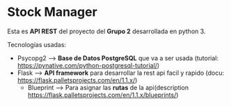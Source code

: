 # Stock Manager

Esta es **API REST** del proyecto del **Grupo 2** desarrollada en python 3.

Tecnologías usadas:
- Psycopg2 --> **Base de Datos PostgreSQL** que va a ser usada (tutorial: https://pynative.com/python-postgresql-tutorial/)
- Flask --> **API framework** para desarrollar la rest api facil y rapido (docu: https://flask.palletsprojects.com/en/1.1.x/)
  - Blueprint --> Para asignar las **rutas** de la api(description https://flask.palletsprojects.com/en/1.1.x/blueprints/)   

